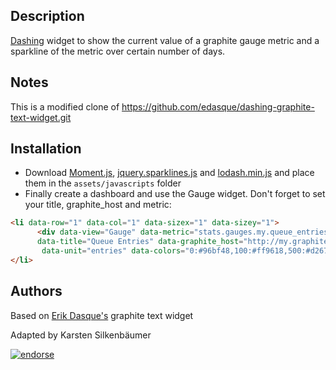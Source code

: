 ## Description

[Dashing](http://shopify.github.io/dashing/) widget to show the current value of a
graphite gauge metric and a sparkline of the metric over certain number of days.

## Notes

This is a modified clone of https://github.com/edasque/dashing-graphite-text-widget.git

## Installation

- Download [Moment.js](http://momentjs.com/downloads/moment.min.js), [jquery.sparklines.js](http://omnipotent.net/jquery.sparkline/#s-about) and [lodash.min.js](https://raw.githubusercontent.com/lodash/lodash/2.4.1/dist/lodash.min.js) and place them in the `assets/javascripts` folder
- Finally create a dashboard and use the Gauge widget. Don't forget to set your title, graphite_host and metric:

```html
<li data-row="1" data-col="1" data-sizex="1" data-sizey="1">
      <div data-view="Gauge" data-metric="stats.gauges.my.queue_entries.total"
      data-title="Queue Entries" data-graphite_host="http://my.graphite.host"
       data-unit="entries" data-colors="0:#96bf48,100:#ff9618,500:#d26771"></div>
</li>
```

## Authors

Based on [Erik Dasque's](https://github.com/edasque) graphite text widget

Adapted by Karsten Silkenbäumer

[![endorse](http://api.coderwall.com/ksi/endorsecount.png)](http://coderwall.com/ksi)

